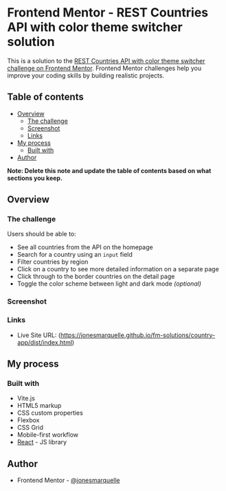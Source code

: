 # Frontend Mentor - REST Countries API with color theme switcher solution

This is a solution to the [REST Countries API with color theme switcher challenge on Frontend Mentor](https://www.frontendmentor.io/challenges/rest-countries-api-with-color-theme-switcher-5cacc469fec04111f7b848ca). Frontend Mentor challenges help you improve your coding skills by building realistic projects. 

## Table of contents

- [Overview](#overview)
  - [The challenge](#the-challenge)
  - [Screenshot](#screenshot)
  - [Links](#links)
- [My process](#my-process)
  - [Built with](#built-with)
- [Author](#author)

**Note: Delete this note and update the table of contents based on what sections you keep.**

## Overview

### The challenge

Users should be able to:

- See all countries from the API on the homepage
- Search for a country using an `input` field
- Filter countries by region
- Click on a country to see more detailed information on a separate page
- Click through to the border countries on the detail page
- Toggle the color scheme between light and dark mode *(optional)*

### Screenshot

### Links

- Live Site URL: (https://jonesmarquelle.github.io/fm-solutions/country-app/dist/index.html)

## My process

### Built with

- Vite.js
- HTML5 markup
- CSS custom properties
- Flexbox
- CSS Grid
- Mobile-first workflow
- [React](https://reactjs.org/) - JS library

## Author

- Frontend Mentor - [@jonesmarquelle](https://www.frontendmentor.io/profile/jonesmarquelle)
